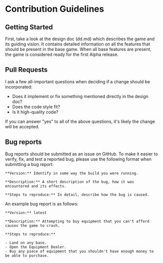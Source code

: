 # Contribution Guidelines

## Getting Started

First, take a look at the design doc (dd.md) which describes the game and its guiding vision. It contains detailed information on all the features that should be present in the base game. When all base features are present, the game is considered ready for the first Alpha release. 

## Pull Requests

I ask a few all-important questions when deciding if a change should be incorporated:

- Does it implement or fix something mentioned directly in the design doc?
- Does the code style fit?
- Is it high-quality code?

If you can answer "yes" to all of the above questions, it's likely the change will be accepted.

## Bug reports

Bug reports should be submitted as an issue on GitHub. To make it easier to verify, fix, and test a reported bug, please use the following format when submitting a bug report:

```
**Version:** Identify in some way the build you were running.

**Description:** A short description of the bug, how it was encountered and its effects.

**Steps to reproduce:** In detail, describe how the bug is caused.

```

An example bug report is as follows:

```
**Version:** latest

**Description:** Attempting to buy equipment that you can't afford causes the game to crash.

**Steps to reproduce:**

- Land on any base.
- Open the Equipment Dealer.
- Buy any piece of equipment that you shouldn't have enough money to be able to purchase.

```